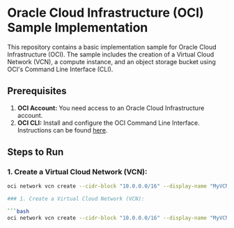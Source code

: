# Oracle Cloud Infrastructure (OCI) Sample Implementation

This repository contains a basic implementation sample for Oracle Cloud Infrastructure (OCI). The sample includes the creation of a Virtual Cloud Network (VCN), a compute instance, and an object storage bucket using OCI's Command Line Interface (CLI).

## Prerequisites

1. **OCI Account:** You need access to an Oracle Cloud Infrastructure account.
2. **OCI CLI:** Install and configure the OCI Command Line Interface. Instructions can be found [here](https://docs.oracle.com/en-us/iaas/Content/API/SDKDocs/cliinstall.htm).

## Steps to Run

### 1. Create a Virtual Cloud Network (VCN):

```bash
oci network vcn create --cidr-block "10.0.0.0/16" --display-name "MyVCN" --compartment-id <your-compartment-id>

### 1. Create a Virtual Cloud Network (VCN):

```bash
oci network vcn create --cidr-block "10.0.0.0/16" --display-name "MyVCN" --compartment-id <your-compartment-id>
